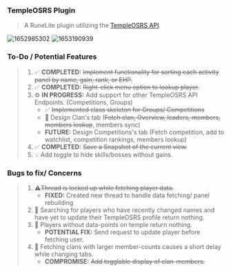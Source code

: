 ### TempleOSRS Plugin

> A RuneLite plugin utilizing the [TempleOSRS API](https://templeosrs.com/api_doc.php). <br>

![1652985302](https://user-images.githubusercontent.com/60162255/169375155-3bf2767d-865a-4c9e-8e8f-52ff9c2e109b.png)
![1653190939](https://user-images.githubusercontent.com/60162255/169677657-ede1ef70-2dc8-4ab9-a1aa-23fa3e02b29c.png)

### To-Do / Potential Features

> 1. ✅ **COMPLETED:** ~~Implement functionality for sorting each activity panel by name, gain, rank, or EHP.~~
> 2. ✅ **COMPLETED:** ~~Right-click menu option to lookup player.~~
> 3. ⚙️ **IN PROGRESS:** Add support for other TempleOSRS API Endpoints. (Competitions, Groups)
>     * ✅ ~~Implemented class skeleton for Groups/ Competitions~~
>     * 🔧 Design Clan's tab (~~Fetch clan, Overview, leaders, members, members lookup~~, members sync)
>     * **FUTURE:** Design Competitions's tab (Fetch competition, add to watchlist, competition rankings, members lookup)
> 4. ✅ **COMPLETED:** ~~Save a Snapshot of the current view.~~
> 5. 💡 Add toggle to hide skills/bosses without gains.

### Bugs to fix/ Concerns

> 1. ⚠️~~Thread is locked up while fetching player data.~~
>    * **FIXED:** Created new thread to handle data fetching/ panel rebuilding
> 2. 🐛 Searching for players who have recently changed names and have yet to update their TempleOSRS profile return nothing.
> 3. 🐛 Players without data-points on temple return nothing.
>    * **POTENTIAL FIX:** Send request to update player before fetching user.
> 4. 📓 Fetching clans with larger member-counts causes a short delay while changing tabs.
>    * **COMPROMISE:** ~~Add togglable display of clan-members.~~

